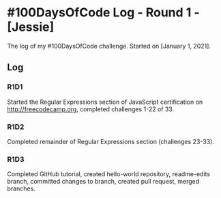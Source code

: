 # #100DaysOfCode Log - Round 1 - [Jessie]

The log of my #100DaysOfCode challenge. Started on [January 1, 2021].

## Log

### R1D1 
Started the Regular Expressions section of JavaScript certification on http://freecodecamp.org, completed challenges 1-22 of 33.

### R1D2
Completed remainder of Regular Expressions section (challenges 23-33).

### R1D3
Completed GitHub tutorial, created hello-world repository, readme-edits branch, committed changes to branch, created pull request, merged branches.
